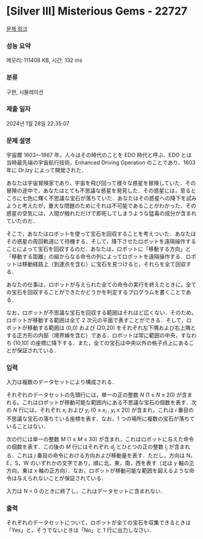 # [Silver III] Misterious Gems - 22727 

[문제 링크](https://www.acmicpc.net/problem/22727) 

### 성능 요약

메모리: 111408 KB, 시간: 132 ms

### 분류

구현, 시뮬레이션

### 제출 일자

2024년 1월 28일 22:35:07

### 문제 설명

<p>宇宙暦 1603〜1867 年，人々はその時代のことを EDO 時代と呼ぶ．EDO とは当時最先端の宇宙航行技術，Enhanced Driving Operation のことであり、1603 年に Dr.Izy によって開発された．</p>

<p>あなたは宇宙冒険家であり，宇宙を飛び回って様々な惑星を冒険していた．その冒険の途中で，あなたはとても不思議な惑星を発見した．その惑星には，至るところに七色に輝く不思議な宝石が落ちていた．あなたはその惑星への降下を試みようと考えたが，重大な問題のためにそれは不可能であることがわかった．その惑星の空気には，人間が触れただけで即死してしまうような猛毒の成分が含まれていたのだ．</p>

<p>そこで，あなたはロボットを使って宝石を回収することを考えついた．あなたはその惑星の周回軌道にて待機する．そして，降下させたロボットを遠隔操作することによって宝石を回収するのだ．あなたは，ロボットに「移動する方向」と「移動する距離」の組からなる命令の列によってロボットを遠隔操作する．ロボットは移動経路上（到達点を含む）に宝石を見つけると，それらを全て回収する．</p>

<p>あなたの仕事は，ロボットが与えられた全ての命令の実行を終えたときに，全ての宝石を回収することができたかどうかを判定するプログラムを書くことである．</p>

<p>なお，ロボットが不思議な宝石を回収する範囲はそれほど広くない．そのため，ロボットが移動する範囲は全て 2 次元の平面で表すことができる．そして，ロボットが移動する範囲は (0,0) および (20,20) をそれぞれ左下隅および右上隅とする正方形の内部（境界線を含む）である．ロボットは常に範囲の中央，すなわち (10,10) の座標に降下する．また，全ての宝石は中央以外の格子点上にあることが保証されている．</p>

### 입력 

 <p>入力は複数のデータセットにより構成される．</p>

<p>それぞれのデータセットの先頭行には，単一の正の整数 <i>N</i> (1 ≤ <i>N</i> ≤ 20) が含まれる。これはロボットが移動可能な範囲内にある不思議な宝石の個数を表す．次の <i>N</i> 行には，それぞれ <i>x<sub>i</sub></i> および <i>y<sub>i</sub></i> (0 ≤ <i>x<sub>i</sub></i> , <i>y<sub>i</sub></i> ≤ 20) が含まれ，これは <i>i</i> 番目の不思議な宝石の落ちている座標を表す．なお，1 つの場所に複数の宝石が落ちていることはない．</p>

<p>次の行には単一の整数 <i>M</i> (1 ≤ <i>M</i> ≤ 30) が含まれ，これはロボットに与えた命令の個数を表す．この後の <i>M</i> 行にはそれぞれ <i>d<sub>j</sub></i> とひとつの正の整数 <i>l<sub>j</sub></i> が含まれる．これは <i>j</i> 番目の命令における方向および移動量を表す．ただし，方向は N，E，S，W のいずれかの文字であり，順に北，東，南，西を表す（北は y 軸の正方向，東は x 軸の正方向）．なお，ロボットが移動可能な範囲を超えるような命令は与えられないことが保証されている．</p>

<p>入力は N = 0 のときに終了し，これはデータセットに含まれない．</p>

### 출력 

 <p>それぞれのデータセットについて，ロボットが全ての宝石を収集できるときは「Yes」と，そうでないときは「No」と 1 行に出力しなさい．</p>

